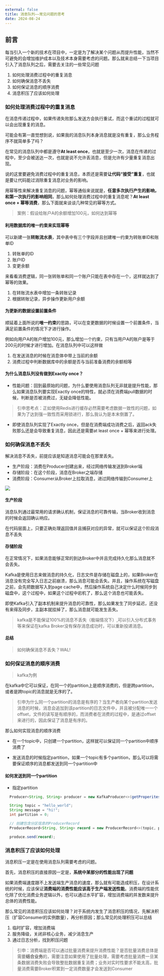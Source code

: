 ```yaml
---
external: false
title: 消息队列——常见问题的思考
date: 2024-08-24
---
```


## 前言

每当引入一个新的技术在项目中，一定是为了解决某个问题从而提升性能，当然不可避免的会增加维护成本以及技术本身需要考虑的问题。那么就来总结一下当项目引入了消息队列之后，需要去关注的一些常见问题

1. 如何处理消费过程中的重复消息 
2. 如何确保消息不丢失
3. 如何保证消息的顺序消费
4. 消息积压了应该如何处理

### 如何处理消费过程中的重复消息

在消息传递过程中，如果传递失败那么发送方会执行重试，而这个重试的过程就可以会出现重复的消息。

可能会有第一直觉想到说，如果我的消息队列本身消息就是没有重复，那么业务程序不就简单多了吗？

在常见的消息队列中都是遵守**At least once**，也就是至少一次，消息在传递的过程中，至少会被送达一次，也就是说不允许丢消息，但是允许有少量重复消息出现。

说的这里要避免消费过程中的重复消息，本质还是需要**让代码“接受”重复**，也就是要让代码能过消除重复消息对业务的影响。

用幂等性来解决重复消息的问题，幂等通俗来说就是，**任意多次执行产生的影响，和第一次执行的影响相同**，那么如何处理消费过程中的重复消息呢？**At least once + 幂等消费**，那么下面就来谈谈几种常见的幂等方式。

> 案例：假设给账户A的余额增加100元，如何达到幂等

#### 利用数据库的唯一约束来实现幂等

可以新建一张**转账流水表**，其中表中有三个字段并且创建唯一约束为转账单ID和账单ID
1. 转账单的ID
2. 账户ID
3. 变更余额

来看看消费逻辑，同一张转账单和同一个账户只能在表中存在一个，这样就达到了幂等的效果。
1. 在转账流水表中增加一条转账记录
2. 根据转账记录，异步操作更新用户余额

#### 为更新的数据设置前置条件

顺延着上面所说的**唯一约束**的思路，可以在变更数据的时候设置一个前置条件，当满足前置条件的情况下才进行操作。

例如向用户A的账户增加100元，那么增加一个约束，只有当用户A的账户是等于200元的时候才进行增加。在消息队列中可以这样做
1. 在发送消息的时候在消息体中带上当前的余额
2. 消费过程中判断数据库中的余额是否与当前准备消费的余额相等

#### 为什么消息队列没有做到Exactly once？

- 性能问题：回到最原始的问题，为什么要使用消息队列无非就是提升性能，那么如果消息队列要实现Exactly once的特性，就必须在消费端pull数据的时候，判断是否被消费过，无疑会降低性能。

> 引申思考点：正如使用Redis进行缓存必然需要考虑数据一致性的问题，如果为了达到强一致性而采用锁进行，那么我认为是本末倒置了。

- 即使消息队列实现了Exactly once，但是在消费端成功消费之后，返回ack失败那么还是会导致重复消息，因此还是需要at least once + 幂等来进行处理。

### 如何确保消息不丢失

解决消息不丢失，前提应该是知道消息可能会在那里丢失。

- 生产阶段：消费在Producer创建出来，经过网络传输发送到Broker端
- 存储阶段：在这个阶段，消息在Broker之端存储
- 消费阶段：Consumer从Broker上拉取消息，进过网络传输到Consumer上

![](/assets/mq/01.png)

#### 生产阶段

消息队列通过最常用的请求确认机制，保证消息的可靠传输，当Broker收到消息的时候会返回确认响应。

在代码层面上，只要正确处理返回值并且捕获对应的异常，就可以保证这个阶段消息不丢失


#### 存储阶段

在正常情况下，如果消息能够正常的到达Broker中并且完成持久化那么消息就不会丢失。

Kafka是使用日志来做消息的持久化，日志文件是存储在磁盘上的，如果Broker在消息没有完全写入日志之前崩溃，那么消息可能会丢失。并且，操作系统在写磁盘之前，会先把数据写入到page cache中，然后操作系统自己决定什么时候同步到磁盘中，这个过程中，如果这个过程中宕机了，那么这个消息也可能丢失。

即使Kafka引入了副本机制来提升消息的可靠性，那么如果发生了同步延迟，还没有来得及同步，主副本就挂掉了，那么消息就可能发生丢失。

> kafka是不能保证100%的消息不丢失（极端情况下）,可以引入分布式事务等来保证在kafka Broker没有保存消息成功时，可以重新投递消息。

#### 总结

> 如何确保消息不丢失？WAL!

### 如何保证消息的顺序消费

> kafka为例

在kafka中它可以保证，在同一个的partition上是顺序消费的，但是跨partition，或者是跨topic的消息就是无序的了。

> 引申为什么同一个partition的消息是有序的？当生产者向某个partition发送消息的时候，消息会追加到该partition的日志文件中，并且被分配唯一一个offset，文件的读写是有顺序的，而消费者在消费的过程中，是通过offset来进行的，因此保证了消息是有序的。

那么如何实现消息的顺序消费

- 在一个topic中，只创建一个partition，这样就可以保证同一个partition中顺序消费了

- 发送消息的时候指定partition，如果一个topic有多个partition，那么可以将需要保证顺序的消息都发送到同一个partition中

#### 如何发送到同一个partition

- 指定partition

```java
  Producer<String, String> producer = new KafkaProducer<>(getProperites());

  String topic = "hello_world";
  String message = "hi!";
  int partition = 0;

  // 创建包含分区信息的ProducerRecord
  ProducerRecord<String, String> record = new ProducerRecord<>(topic, partition, null, message);

  produce.send(record);
```

### 消息积压了应该如何处理

消息积压一定是在使用消息队列需要考虑的问题。

首先，消息积压的直接原因一定是，**系统中某部分的性能出现了问题**

如果消费端速度跟不上发送端生产消息的速度，那么就有可能造成积压，在设计系统的时候，应该保证**消费端的消费性能应该高于生产端发送性能**。消费端的性能优化除了优化消费业务逻辑以外，也可以通过水平扩容，增加消费端的并发数来提升总体的消费性能。

那么常见的消息积压应该如何处理？对于系统内发生了消息积压的情况，先解决积压（扩容Consumer的实例数量），再分析原因；那么常见的处理积压可以总结
1. 临时扩容，增加消费端
2. 服务降级，关闭非核心业务，减少消息生产
3. 通过日志分析，找到积压问题

> 引申：消费端是否可以通过批量消费来提升消费性能？是否批量消费总体是需要**结合业务**的，需要注意如果使用了批量处理，需要考虑批量消费一旦某条数据消费失败会导致整批数据重复消费；业务对实时性要求不能太高，批量消费需要Broker积累到一定消费数量才会发送到Consumer

